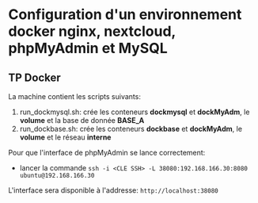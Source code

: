 # Configuration d'un environnement docker nginx, nextcloud, phpMyAdmin et MySQL

## TP Docker 

La machine contient les scripts suivants:
1.	run_dockmysql.sh: crée les conteneurs **dockmysql** et **dockMyAdm**, le **volume** et la base de donnée **BASE_A**
2.	run_dockbase.sh: crée les conteneurs **dockbase** et **dockMyAdm**, le **volume** et le réseau **interne**

Pour que l'interface de phpMyAdmin se lance correctement:
*	lancer la commande `ssh -i <CLE SSH> -L 38080:192.168.166.30:8080 ubuntu@192.168.166.30`

L'interface sera disponible à l'addresse: `http://localhost:38080`
